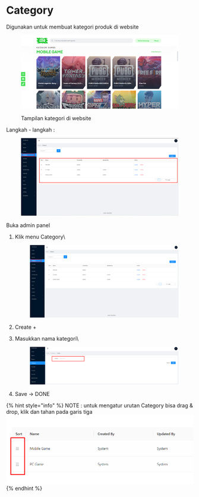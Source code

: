 # Category

Digunakan untuk membuat kategori produk di website

<figure><img src="../.gitbook/assets/Screenshot_8.png" alt=""><figcaption><p>Tampilan kategori di website</p></figcaption></figure>

Langkah - langkah :&#x20;

<figure><img src="../.gitbook/assets/Screenshot_11.png" alt=""><figcaption></figcaption></figure>

Buka admin panel

1.  Klik menu Category\


    <figure><img src="../.gitbook/assets/Screenshot_12 (1).png" alt=""><figcaption></figcaption></figure>
2. Create +
3.  Masukkan nama kategori\


    <figure><img src="../.gitbook/assets/image (5).png" alt=""><figcaption></figcaption></figure>
4. Save -> DONE

{% hint style="info" %}
NOTE : untuk mengatur urutan Category bisa drag & drop, klik dan tahan pada garis tiga\
![](<../.gitbook/assets/image (33).png>)
{% endhint %}
